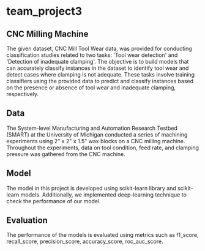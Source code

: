 # team_project3

## CNC Milling Machine
The given dataset, CNC Mill Tool Wear data, was provided for conducting classification studies related to two tasks: 
'Tool wear detection' and 'Detection of inadequate clamping'. The objective is to build models that can accurately classify instances in 
the dataset to identify tool wear and detect cases where clamping is not adequate. These tasks involve training classifiers using the 
provided data to predict and classify instances based on the presence or absence of tool wear and inadequate clamping, respectively.

## Data
The System-level Manufacturing and Automation Research Testbed (SMART) at the University of Michigan conducted a series 
of machining experiments using 2" x 2" x 1.5" wax blocks on a CNC milling machine. 
Throughout the experiments, data on tool condition, feed rate, and clamping pressure was gathered from the CNC machine.

## Model
The model in this project is developed using scikit-learn library and scikit-learn models. 
Additionally, we implemented deep-learning technique to check the performance of our model.

## Evaluation
The performance of the models is evaluated using metrics such as f1_score, recall_score, precision_score, accuracy_score, roc_auc_score.

